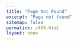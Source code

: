 ```yaml
---
title: "Page Not Found"
excerpt: "Page not found"
sitemap: false
permalink: /404.html
layout: none
---
```

<script type="text/javascript"
  src="//qzonestyle.gtimg.cn/qzone/hybrid/app/404/search_children.js">
</script>